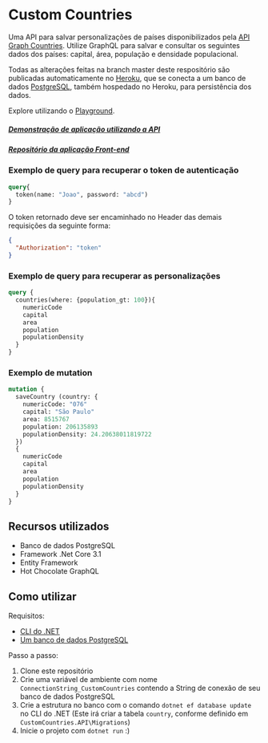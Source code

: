 # Custom Countries

Uma API para salvar personalizações de países disponibilizados pela [API Graph Countries](https://github.com/lennertVanSever/graphcountries).
Utilize GraphQL para salvar e consultar os seguintes dados dos países: capital, área, população e densidade populacional.

Todas as alterações feitas na branch master deste respositório são publicadas automaticamente no [Heroku](https://customcountries.herokuapp.com/graphql/), que se conecta a um banco de dados [PostgreSQL](https://www.postgresql.org/), também hospedado no Heroku, para persistência dos dados.


Explore utilizando o [Playground](https://customcountries.herokuapp.com/playground/).

##### [Demonstração de aplicação utilizando a API](https://nationsleague.herokuapp.com/)
##### [Repositório da aplicação Front-end](https://github.com/rafaelbitencourt/nations/)

### Exemplo de query para recuperar o token de autenticação

```graphql
query{
  token(name: "Joao", password: "abcd")
}
```
O token retornado deve ser encaminhado no Header das demais requisições da seguinte forma:
```json
{
  "Authorization": "token"
}
```

### Exemplo de query para recuperar as personalizações

```graphql
query {
  countries(where: {population_gt: 100}){
    numericCode
    capital
    area
    population
    populationDensity    
  }
}
```

### Exemplo de mutation

```graphql
mutation {
  saveCountry (country: {
    numericCode: "076"
    capital: "São Paulo"
    area: 8515767
    population: 206135893
    populationDensity: 24.20638011819722
  })
  {
    numericCode
    capital
    area
    population
    populationDensity
  }
}
```

## Recursos utilizados

* Banco de dados PostgreSQL
* Framework .Net Core 3.1
* Entity Framework
* Hot Chocolate GraphQL

## Como utilizar

Requisitos:
* [CLI do .NET](https://docs.microsoft.com/pt-br/dotnet/core/tools/)
* [Um banco de dados PostgreSQL](https://www.postgresql.org/download/)

Passo a passo:
1. Clone este repositório
2. Crie uma variável de ambiente com nome `ConnectionString_CustomCountries` contendo a String de conexão de seu banco de dados PostgreSQL
3. Crie a estrutura no banco com o comando `dotnet ef database update` no CLI do .NET (Este irá criar a tabela `country`, conforme definido em `CustomCountries.API\Migrations`)
4. Inicie o projeto com `dotnet run` :)
